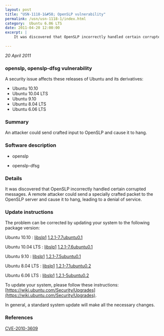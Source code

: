 ```yaml
---
layout: post
title: "USN-1118-1&#58; OpenSLP vulnerability"
permalink: /usn/usn-1118-1/index.html
category:  Ubuntu 6.06 LTS
date: 2011-04-20 12:00:00
excerpt: |
    It was discovered that OpenSLP incorrectly handled certain corrupted messages. A remote attacker could send a specially crafted packet to the OpenSLP server and cause it to hang, leading to a denial of service. 
    
--- 
```

 
 

*20 April 2011*

### openslp, openslp-dfsg vulnerability

A security issue affects these releases of Ubuntu and its derivatives:

* Ubuntu 10.10
* Ubuntu 10.04 LTS
* Ubuntu 9.10
* Ubuntu 8.04 LTS
* Ubuntu 6.06 LTS

### Summary

An attacker could send crafted input to OpenSLP and cause it to hang. 

### Software description

* openslp 

* openslp-dfsg 

### Details

It was discovered that OpenSLP incorrectly handled certain corrupted messages. A remote attacker could send a specially crafted packet to the OpenSLP server and cause it to hang, leading to a denial of service. 

### Update instructions

The problem can be corrected by updating your system to the following package version:

Ubuntu 10.10
 : [libslp1](https://launchpad.net/ubuntu/+source/openslp-dfsg) <span> [1.2.1-7.7ubuntu0.1](https://launchpad.net/ubuntu/+source/openslp-dfsg/1.2.1-7.7ubuntu0.1) </span> 

Ubuntu 10.04 LTS
 : [libslp1](https://launchpad.net/ubuntu/+source/openslp-dfsg) <span> [1.2.1-7.6ubuntu0.1](https://launchpad.net/ubuntu/+source/openslp-dfsg/1.2.1-7.6ubuntu0.1) </span> 

Ubuntu 9.10
 : [libslp1](https://launchpad.net/ubuntu/+source/openslp-dfsg) <span> [1.2.1-7.5ubuntu0.1](https://launchpad.net/ubuntu/+source/openslp-dfsg/1.2.1-7.5ubuntu0.1) </span> 

Ubuntu 8.04 LTS
 : [libslp1](https://launchpad.net/ubuntu/+source/openslp-dfsg) <span> [1.2.1-7.1ubuntu0.2](https://launchpad.net/ubuntu/+source/openslp-dfsg/1.2.1-7.1ubuntu0.2) </span> 

Ubuntu 6.06 LTS
 : [libslp1](https://launchpad.net/ubuntu/+source/openslp) <span> [1.2.1-5ubuntu0.2](https://launchpad.net/ubuntu/+source/openslp/1.2.1-5ubuntu0.2) </span> 

To update your system, please follow these instructions: [https://wiki.ubuntu.com/Security/Upgrades](https://wiki.ubuntu.com/Security/Upgrades).

In general, a standard system update will make all the necessary changes. 

### References

 
 [CVE-2010-3609](http://people.ubuntu.com/~ubuntu-security/cve/CVE-2010-3609)
 

